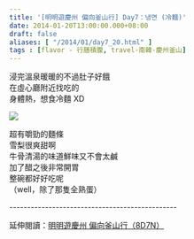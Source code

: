 ```yaml
---
title: '[明明遊慶州 偏向釜山行] Day7：냉면 (冷麵)'
date: 2014-01-20T13:00:00.000+08:00
draft: false
aliases: [ "/2014/01/day7_20.html" ]
tags : [flavor - 行膳積腹, travel-南韓-慶州釜山]
---
```


浸完溫泉暖暖的不過肚子好餓  
在虛心廳附近找吃的  
身體熱，想食冷麵 XD  

![](/images/busanjj7b.jpg)

超有嚼勁的麵條  
雪梨很爽甜啊  
牛骨清湯的味道鮮味又不會太鹹  
加了醋之後非常開胃  
整碗都好好吃呢  
（well，除了那隻全熟蛋）  
  
\-----------------------------------------------  
  
延伸閱讀：[明明遊慶州 偏向釜山行（8D7N）](https://hidie.net/busanjj8d7n/)
